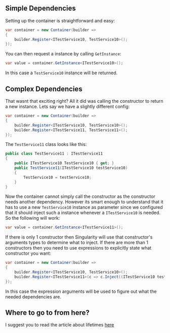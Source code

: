 ## Simple Dependencies
Setting up the container is straightforward and easy:
```cs
var container = new Container(builder =>
{
    builder.Register<ITestService10, TestService10>();
});
```

You can then request a instance by calling `GetInstance`:
```cs
var value = container.GetInstance<ITestService10>();
```
In this case a `TestService10` instance will be returned.

## Complex Dependencies
That wasnt that exciting right? All it did was calling the constructor to return a new instance. Lets say we have a slightly different config:
```cs
var container = new Container(builder =>
{
    builder.Register<ITestService10, TestService10>();
	builder.Register<ITestService11, TestService11>();
});
```
The `TestService11` class looks like this:
```cs
public class TestService11 : ITestService11
{
    public ITestService10 TestService10 { get; }
    public TestService11(ITestService10 testService10)
    {
        TestService10 = testService10;
    }
}
```

Now the container cannot simply call the constructor as the constructor needs another dependency. However its smart enough to understand that it has to use a new `TestService10` instance as parameter since we configured that it should inject such a instance whenever a `ITestService10` is needed. So the following will work:
```cs
var value = container.GetInstance<ITestService11>();
```

If there is only 1 constructor then Singularity will use that constructor's arguments types to determine what to inject. If there are more than 1 constructors then you need to use expressions to explicitly state what constructor you want:
```cs
var container = new Container(builder =>
{
    builder.Register<ITestService10, TestService10>();
	builder.Register<ITestService11>(c => c.Inject((ITestService10 testService10) => new TestService11(testService10)));
});
```
In this case the expression arguments will be used to figure out what the needed dependencies are.

## Where to go to from here?
I suggest you to read the article about lifetimes [here](https://github.com/Barsonax/Singularity/wiki/Lifetimes)